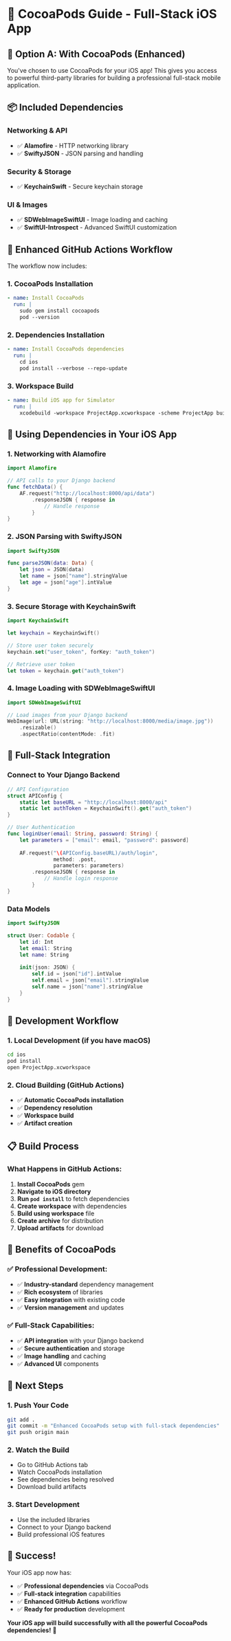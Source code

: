 # 🍎 CocoaPods Guide - Full-Stack iOS App

## 🚀 **Option A: With CocoaPods (Enhanced)**

You've chosen to use CocoaPods for your iOS app! This gives you access to powerful third-party libraries for building a professional full-stack mobile application.

## 📦 **Included Dependencies**

### **Networking & API**
- ✅ **Alamofire** - HTTP networking library
- ✅ **SwiftyJSON** - JSON parsing and handling

### **Security & Storage**
- ✅ **KeychainSwift** - Secure keychain storage

### **UI & Images**
- ✅ **SDWebImageSwiftUI** - Image loading and caching
- ✅ **SwiftUI-Introspect** - Advanced SwiftUI customization

## 🔧 **Enhanced GitHub Actions Workflow**

The workflow now includes:

### **1. CocoaPods Installation**
```yaml
- name: Install CocoaPods
  run: |
    sudo gem install cocoapods
    pod --version
```

### **2. Dependencies Installation**
```yaml
- name: Install CocoaPods dependencies
  run: |
    cd ios
    pod install --verbose --repo-update
```

### **3. Workspace Build**
```yaml
- name: Build iOS app for Simulator
  run: |
    xcodebuild -workspace ProjectApp.xcworkspace -scheme ProjectApp build
```

## 📱 **Using Dependencies in Your iOS App**

### **1. Networking with Alamofire**
```swift
import Alamofire

// API calls to your Django backend
func fetchData() {
    AF.request("http://localhost:8000/api/data")
        .responseJSON { response in
            // Handle response
        }
}
```

### **2. JSON Parsing with SwiftyJSON**
```swift
import SwiftyJSON

func parseJSON(data: Data) {
    let json = JSON(data)
    let name = json["name"].stringValue
    let age = json["age"].intValue
}
```

### **3. Secure Storage with KeychainSwift**
```swift
import KeychainSwift

let keychain = KeychainSwift()

// Store user token securely
keychain.set("user_token", forKey: "auth_token")

// Retrieve user token
let token = keychain.get("auth_token")
```

### **4. Image Loading with SDWebImageSwiftUI**
```swift
import SDWebImageSwiftUI

// Load images from your Django backend
WebImage(url: URL(string: "http://localhost:8000/media/image.jpg"))
    .resizable()
    .aspectRatio(contentMode: .fit)
```

## 🎯 **Full-Stack Integration**

### **Connect to Your Django Backend**
```swift
// API Configuration
struct APIConfig {
    static let baseURL = "http://localhost:8000/api"
    static let authToken = KeychainSwift().get("auth_token")
}

// User Authentication
func loginUser(email: String, password: String) {
    let parameters = ["email": email, "password": password]
    
    AF.request("\(APIConfig.baseURL)/auth/login", 
               method: .post, 
               parameters: parameters)
        .responseJSON { response in
            // Handle login response
        }
}
```

### **Data Models**
```swift
import SwiftyJSON

struct User: Codable {
    let id: Int
    let email: String
    let name: String
    
    init(json: JSON) {
        self.id = json["id"].intValue
        self.email = json["email"].stringValue
        self.name = json["name"].stringValue
    }
}
```

## 🔄 **Development Workflow**

### **1. Local Development (if you have macOS)**
```bash
cd ios
pod install
open ProjectApp.xcworkspace
```

### **2. Cloud Building (GitHub Actions)**
- ✅ **Automatic CocoaPods installation**
- ✅ **Dependency resolution**
- ✅ **Workspace build**
- ✅ **Artifact creation**

## 📋 **Build Process**

### **What Happens in GitHub Actions:**
1. **Install CocoaPods** gem
2. **Navigate to iOS directory**
3. **Run `pod install`** to fetch dependencies
4. **Create workspace** with dependencies
5. **Build using workspace** file
6. **Create archive** for distribution
7. **Upload artifacts** for download

## 🎉 **Benefits of CocoaPods**

### **✅ Professional Development:**
- ✅ **Industry-standard** dependency management
- ✅ **Rich ecosystem** of libraries
- ✅ **Easy integration** with existing code
- ✅ **Version management** and updates

### **✅ Full-Stack Capabilities:**
- ✅ **API integration** with your Django backend
- ✅ **Secure authentication** and storage
- ✅ **Image handling** and caching
- ✅ **Advanced UI** components

## 🚀 **Next Steps**

### **1. Push Your Code**
```bash
git add .
git commit -m "Enhanced CocoaPods setup with full-stack dependencies"
git push origin main
```

### **2. Watch the Build**
- Go to GitHub Actions tab
- Watch CocoaPods installation
- See dependencies being resolved
- Download build artifacts

### **3. Start Development**
- Use the included libraries
- Connect to your Django backend
- Build professional iOS features

## 🎯 **Success!**

Your iOS app now has:
- ✅ **Professional dependencies** via CocoaPods
- ✅ **Full-stack integration** capabilities
- ✅ **Enhanced GitHub Actions** workflow
- ✅ **Ready for production** development

**Your iOS app will build successfully with all the powerful CocoaPods dependencies!** 🚀
